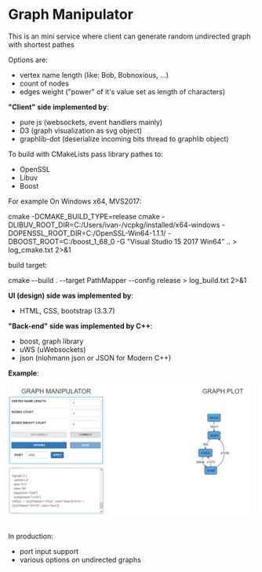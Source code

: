 # Graph Manipulator


This is an mini service where client can generate random undirected graph with shortest pathes

Options are:

- vertex name length (like: Bob, Bobnoxious, ...)
- count of nodes 
- edges weight ("power" of it's value set as length of characters)


**"Client" side implemented by**:

- pure js (websockets, event handlers mainly)
- D3 (graph visualization as svg object)
- graphlib-dot (deserialize incoming bits thread to graphlib object)

To build with CMakeLists pass library pathes to:

- OpenSSL
- Libuv
- Boost

For example On Windows x64, MVS2017:

cmake -DCMAKE_BUILD_TYPE=release cmake -DLIBUV_ROOT_DIR=C:/Users/ivan-/vcpkg/installed/x64-windows -DOPENSSL_ROOT_DIR=C:/OpenSSL-Win64-1.1.1/ -DBOOST_ROOT=C:/boost_1_68_0 -G "Visual Studio 15 2017 Win64" .. > log_cmake.txt 2>&1

build target:

cmake --build . --target PathMapper --config release > log_build.txt 2>&1

**UI (design) side was implemented by**:

- HTML, CSS, bootstrap (3.3.7)

**"Back-end" side was implemented by C++**:

- boost, graph library
- uWS (uWebsockets)
- json (nlohmann  json or JSON for Modern C++)

**Example**:

<pre>
<a href="https://github.com/NuclearRazor/GraphManipulator/blob/master/common/img/view.png"><img src="https://github.com/NuclearRazor/GraphManipulator/blob/master/common/img/view.png" align="middle">
</a>
</pre>

In production:

- port input support
- various options on undirected graphs 
